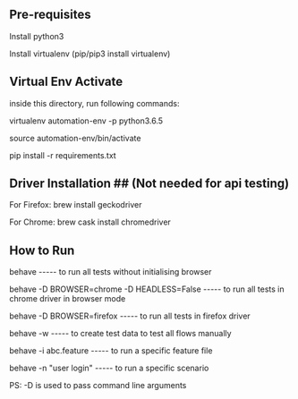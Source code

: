 ## Pre-requisites ## 

Install python3

Install virtualenv (pip/pip3 install virtualenv)


## Virtual Env Activate ##

inside this directory, run following commands:

virtualenv automation-env -p python3.6.5

source automation-env/bin/activate

pip install -r requirements.txt


## Driver Installation ## (Not needed for api testing)
For Firefox:
brew install geckodriver

For Chrome:
brew cask install chromedriver



## How to Run ##
behave                                             ----- to run all tests without initialising browser

behave -D BROWSER=chrome -D HEADLESS=False         ----- to run all tests in chrome driver in browser mode 

behave -D BROWSER=firefox                          ----- to run all tests in firefox driver 

behave -w                                          ----- to create test data to test all flows manually

behave -i abc.feature                              ----- to run a specific feature file

behave -n "user login"                             ----- to run a specific scenario

PS: -D is used to pass command line arguments

